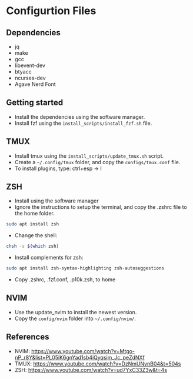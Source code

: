 # Configurtion Files

## Dependencies

- jq
- make
- gcc
- libevent-dev
- btyacc
- ncurses-dev
- Agave Nerd Font

## Getting started

- Install the dependencies using the software manager.
- Install fzf using the `install_scripts/install_fzf.sh` file.

## TMUX

- Install tmux using the `install_scripts/update_tmux.sh` script.
- Create a `~/.config/tmux` folder, and copy the `configs/tmux.conf` file.
- To install plugins, type: ctrl+esp -> I

## ZSH

- Install using the software manager
- Ignore the instructions to setup the terminal, and copy the .zshrc file to the home folder.

```bash
sudo apt install zsh
```

- Change the shell:

```bash
chsh -s $(which zsh)
```

- Install complements for zsh:

```bash
sudo apt install zsh-syntax-highlighting zsh-autosuggestions
```

- Copy .zshrc, .fzf.conf, .p10k.zsh, to home

## NVIM

- Use the update_nvim to install the newest version.
- Copy the `config/nvim` folder into `~/.config/nvim/`.

## References

- NVIM: https://www.youtube.com/watch?v=Mtgo-nP_r8Y&list=PL05iK6gnYad1sb4iQyqsim_Jc_peZdNXf
- TMUX: https://www.youtube.com/watch?v=DzNmUNvnB04&t=504s
- ZSH: https://www.youtube.com/watch?v=ud7YxC33Z3w&t=4s

